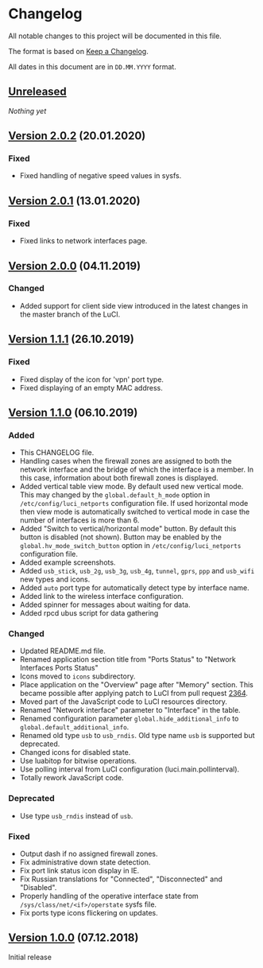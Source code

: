 # Changelog

All notable changes to this project will be documented in this file.

The format is based on [Keep a Changelog](https://keepachangelog.com/en/1.0.0/).

All dates in this document are in `DD.MM.YYYY` format.

## [Unreleased]

*Nothing yet*

## [Version 2.0.2] (20.01.2020)

### Fixed
- Fixed handling of negative speed values in sysfs.

## [Version 2.0.1] (13.01.2020)

### Fixed
- Fixed links to network interfaces page.

## [Version 2.0.0] (04.11.2019)

### Changed
- Added support for client side view introduced in the latest changes
  in the master branch of the LuCI.

## [Version 1.1.1] (26.10.2019)

### Fixed
- Fixed display of the icon for 'vpn' port type.
- Fixed displaying of an empty MAC address.

## [Version 1.1.0] (06.10.2019)

### Added
- This CHANGELOG file.
- Handling cases when the firewall zones are assigned to both the network
  interface and the bridge of which the interface is a member. In this case,
  information about both firewall zones is displayed.
- Added vertical table view mode. By default used new vertical mode. This may
  changed by the `global.default_h_mode` option in `/etc/config/luci_netports`
  configuration file. If used horizontal mode then view mode is automatically
  switched to vertical mode in case the number of interfaces is more than 6.
- Added "Switch to vertical/horizontal mode" button. By default this button
  is disabled (not shown). Button may be enabled by the `global.hv_mode_switch_button`
  option in `/etc/config/luci_netports` configuration file.
- Added example screenshots.
- Added `usb_stick`, `usb_2g`, `usb_3g`, `usb_4g`, `tunnel`, `gprs`, `ppp`
  and `usb_wifi` new types and icons.
- Added `auto` port type for automatically detect type by interface name.
- Added link to the wireless interface configuration.
- Added spinner for messages about waiting for data.
- Added rpcd ubus script for data gathering

### Changed
- Updated README.md file.
- Renamed application section title from "Ports Status" to "Network Interfaces Ports Status"
- Icons moved to `icons` subdirectory.
- Place application on the "Overview" page after "Memory" section.
  This became possible after applying patch to LuCI from pull request
  [2364](https://github.com/openwrt/luci/pull/2364).
- Moved part of the JavaScript code to LuCI resources directory.
- Renamed "Network interface" parameter to "Interface" in the table.
- Renamed configuration parameter `global.hide_additional_info`
  to `global.default_additional_info`.
- Renamed old type `usb` to `usb_rndis`. Old type name `usb` is supported but deprecated.
- Changed icons for disabled state.
- Use luabitop for bitwise operations.
- Use polling interval from LuCI configuration (luci.main.pollinterval).
- Totally rework JavaScript code.

### Deprecated
- Use type `usb_rndis` instead of `usb`.

### Fixed
- Output dash if no assigned firewall zones.
- Fix administrative down state detection.
- Fix port link status icon display in IE.
- Fix Russian translations for "Connected", "Disconnected" and "Disabled".
- Properly handling of the operative interface state from
  `/sys/class/net/<if>/operstate` sysfs file.
- Fix ports type icons flickering on updates.

## [Version 1.0.0] (07.12.2018)

Initial release

[Unreleased]: https://github.com/tano-systems/luci-app-netports/tree/master
[Version 2.0.2]: https://github.com/tano-systems/luci-app-netports/releases/tag/v2.0.2
[Version 2.0.1]: https://github.com/tano-systems/luci-app-netports/releases/tag/v2.0.1
[Version 2.0.0]: https://github.com/tano-systems/luci-app-netports/releases/tag/v2.0.0
[Version 1.1.1]: https://github.com/tano-systems/luci-app-netports/releases/tag/v1.1.1
[Version 1.1.0]: https://github.com/tano-systems/luci-app-netports/releases/tag/v1.1.0
[Version 1.0.0]: https://github.com/tano-systems/luci-app-netports/releases/tag/v1.0.0
